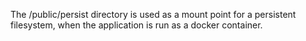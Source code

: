 The /public/persist directory is used as a mount point for a
persistent filesystem, when the application is run as a docker
container.
